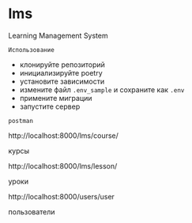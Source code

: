 # lms
Learning Management System

`Использование`
* клонируйте репозиторий 
* инициализируйте poetry
* установите зависимости
* измените файл `.env_sample` и сохраните как `.env`
* примените миграции
* запустите сервер

`postman`

http://localhost:8000/lms/course/

курсы

http://localhost:8000/lms/lesson/

уроки


http://localhost:8000/users/user

пользователи